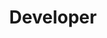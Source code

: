 ---
name: "Alex Pun"
group: "member"
title: "Developer"
graduating_year: 2023
img: "apun.jpg"
github: "punalex01"
---